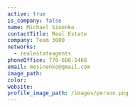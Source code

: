 ```yaml
---
active: true
is_company: false
name: Michael Sinenko
contactTitle: Real Estate
company: Team 3000
networks:
  - realestateagents
phoneOffice: 778-688-1468
email: mesinenko@gmail.com
image_path:
color:
website:
profile_image_path: /images/person.png
---
```



